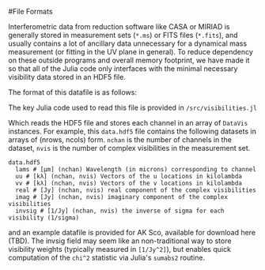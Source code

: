 #File Formats

Interferometric data from reduction software like CASA or MIRIAD is generally stored in measurement sets (`*.ms`) or FITS files (`*.fits`), and usually contains a lot of ancillary data unnecessary for a dynamical mass measurement (or fitting in the UV plane in general). To reduce dependency on these outside programs and overall memory footprint, we have made it so that all of the Julia code only interfaces with the minimal necessary visibility data stored in an HDF5 file.

The format of this datafile is as follows:

The key Julia code used to read this file is provided in `/src/visibilities.jl`

Which reads the HDF5 file and stores each channel in an array of `DataVis` instances. For example, this `data.hdf5` file contains the following datasets in arrays of (nrows, ncols) form. `nchan` is the number of channels in the dataset, `nvis` is the number of complex visibilities in the measurement set.

    data.hdf5
      lams # [μm] (nchan) Wavelength (in microns) corresponding to channel
      uu # [kλ] (nchan, nvis) Vectors of the u locations in kilolambda
      vv # [kλ] (nchan, nvis) Vectors of the v locations in kilolambda
      real # [Jy] (nchan, nvis) real component of the complex visibilities
      imag # [Jy] (nchan, nvis) imaginary component of the complex visibilities
      invsig # [1/Jy] (nchan, nvis) the inverse of sigma for each visibility (1/sigma)


and an example datafile is provided for AK Sco, available for download here (TBD). The invsig field may seem like an non-traditional way to store visibility weights (typically measured in `[1/Jy^2]`), but enables quick computation of the `chi^2` statistic via Julia's `sumabs2` routine.
